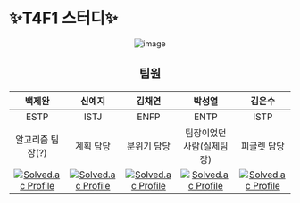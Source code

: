 # ✨T4F1 스터디✨
<div align="center">
  <img src="https://github.com/user-attachments/assets/ed3c2a9f-c71e-49c5-b990-735a9d7ec176" alt="image">
  
## 팀원

|  백제완  |  신예지 |  김채연  |  박성열  |  김은수  |
|:---------:|:---------:|:---------:|:---------:|:---------:|
| ESTP  | ISTJ  | ENFP  |  ENTP | ISTP  |
| 알고리즘 팀장(?)  | 계획 담당  | 분위기 담당  | 팀장이었던 사람(실제팀장) | 피글렛 담당  |
| [![Solved.ac Profile](http://mazassumnida.wtf/api/mini/generate_badge?boj=jewan)](https://solved.ac/jewan) | [![Solved.ac Profile](http://mazassumnida.wtf/api/mini/generate_badge?boj=yeoli)](https://solved.ac/yeoli) | [![Solved.ac Profile](http://mazassumnida.wtf/api/mini/generate_badge?boj=cy8432)](https://solved.ac/cy8432)| [![Solved.ac Profile](http://mazassumnida.wtf/api/mini/generate_badge?boj=lovelyyeji01)](https://solved.ac/lovelyyeji01) | [![Solved.ac Profile](http://mazassumnida.wtf/api/mini/generate_badge?boj=oz122)](https://solved.ac/oz122) | 

</div>

